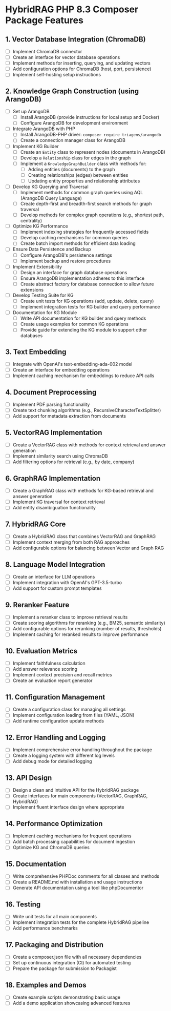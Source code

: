 # HybridRAG PHP 8.3 Composer Package Features

## 1. Vector Database Integration (ChromaDB)
- [ ] Implement ChromaDB connector
- [ ] Create an interface for vector database operations
- [ ] Implement methods for inserting, querying, and updating vectors
- [ ] Add configuration options for ChromaDB (host, port, persistence)
- [ ] Implement self-hosting setup instructions

## 2. Knowledge Graph Construction (using ArangoDB)

- [ ] Set up ArangoDB
  - [ ] Install ArangoDB (provide instructions for local setup and Docker)
  - [ ] Configure ArangoDB for development environment

- [ ] Integrate ArangoDB with PHP
  - [ ] Install ArangoDB-PHP driver: `composer require triagens/arangodb`
  - [ ] Create a connection manager class for ArangoDB

- [ ] Implement KG Builder
  - [ ] Create an `Entity` class to represent nodes (documents in ArangoDB)
  - [ ] Develop a `Relationship` class for edges in the graph
  - [ ] Implement a `KnowledgeGraphBuilder` class with methods for:
    - [ ] Adding entities (documents) to the graph
    - [ ] Creating relationships (edges) between entities
    - [ ] Updating entity properties and relationship attributes

- [ ] Develop KG Querying and Traversal
  - [ ] Implement methods for common graph queries using AQL (ArangoDB Query Language)
  - [ ] Create depth-first and breadth-first search methods for graph traversal
  - [ ] Develop methods for complex graph operations (e.g., shortest path, centrality)

- [ ] Optimize KG Performance
  - [ ] Implement indexing strategies for frequently accessed fields
  - [ ] Develop caching mechanisms for common queries
  - [ ] Create batch import methods for efficient data loading

- [ ] Ensure Data Persistence and Backup
  - [ ] Configure ArangoDB's persistence settings
  - [ ] Implement backup and restore procedures

- [ ] Implement Extensibility
  - [ ] Design an interface for graph database operations
  - [ ] Ensure ArangoDB implementation adheres to this interface
  - [ ] Create abstract factory for database connection to allow future extensions

- [ ] Develop Testing Suite for KG
  - [ ] Create unit tests for KG operations (add, update, delete, query)
  - [ ] Implement integration tests for KG builder and query performance

- [ ] Documentation for KG Module
  - [ ] Write API documentation for KG builder and query methods
  - [ ] Create usage examples for common KG operations
  - [ ] Provide guide for extending the KG module to support other databases

## 3. Text Embedding
- [ ] Integrate with OpenAI's text-embedding-ada-002 model
- [ ] Create an interface for embedding operations
- [ ] Implement caching mechanism for embeddings to reduce API calls

## 4. Document Preprocessing
- [ ] Implement PDF parsing functionality
- [ ] Create text chunking algorithms (e.g., RecursiveCharacterTextSplitter)
- [ ] Add support for metadata extraction from documents

## 5. VectorRAG Implementation
- [ ] Create a VectorRAG class with methods for context retrieval and answer generation
- [ ] Implement similarity search using ChromaDB
- [ ] Add filtering options for retrieval (e.g., by date, company)

## 6. GraphRAG Implementation
- [ ] Create a GraphRAG class with methods for KG-based retrieval and answer generation
- [ ] Implement KG traversal for context retrieval
- [ ] Add entity disambiguation functionality

## 7. HybridRAG Core
- [ ] Create a HybridRAG class that combines VectorRAG and GraphRAG
- [ ] Implement context merging from both RAG approaches
- [ ] Add configurable options for balancing between Vector and Graph RAG

## 8. Language Model Integration
- [ ] Create an interface for LLM operations
- [ ] Implement integration with OpenAI's GPT-3.5-turbo
- [ ] Add support for custom prompt templates

## 9. Reranker Feature
- [ ] Implement a reranker class to improve retrieval results
- [ ] Create scoring algorithms for reranking (e.g., BM25, semantic similarity)
- [ ] Add configurable options for reranking (number of results, thresholds)
- [ ] Implement caching for reranked results to improve performance

## 10. Evaluation Metrics
- [ ] Implement faithfulness calculation
- [ ] Add answer relevance scoring
- [ ] Implement context precision and recall metrics
- [ ] Create an evaluation report generator

## 11. Configuration Management
- [ ] Create a configuration class for managing all settings
- [ ] Implement configuration loading from files (YAML, JSON)
- [ ] Add runtime configuration update methods

## 12. Error Handling and Logging
- [ ] Implement comprehensive error handling throughout the package
- [ ] Create a logging system with different log levels
- [ ] Add debug mode for detailed logging

## 13. API Design
- [ ] Design a clean and intuitive API for the HybridRAG package
- [ ] Create interfaces for main components (VectorRAG, GraphRAG, HybridRAG)
- [ ] Implement fluent interface design where appropriate

## 14. Performance Optimization
- [ ] Implement caching mechanisms for frequent operations
- [ ] Add batch processing capabilities for document ingestion
- [ ] Optimize KG and ChromaDB queries

## 15. Documentation
- [ ] Write comprehensive PHPDoc comments for all classes and methods
- [ ] Create a README.md with installation and usage instructions
- [ ] Generate API documentation using a tool like phpDocumentor

## 16. Testing
- [ ] Write unit tests for all main components
- [ ] Implement integration tests for the complete HybridRAG pipeline
- [ ] Add performance benchmarks

## 17. Packaging and Distribution
- [ ] Create a composer.json file with all necessary dependencies
- [ ] Set up continuous integration (CI) for automated testing
- [ ] Prepare the package for submission to Packagist

## 18. Examples and Demos
- [ ] Create example scripts demonstrating basic usage
- [ ] Add a demo application showcasing advanced features